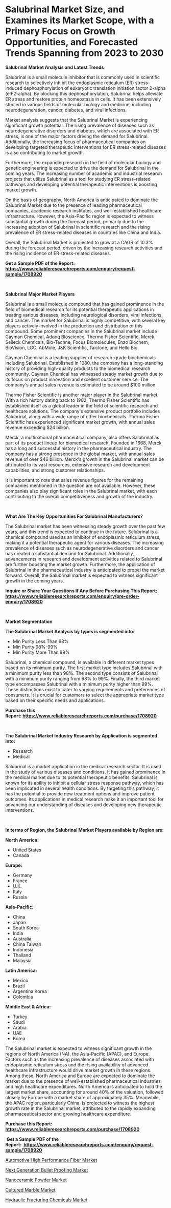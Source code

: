 <p><h1>Salubrinal Market Size, and Examines its Market Scope, with a Primary Focus on Growth Opportunities, and Forecasted Trends Spanning from 2023 to 2030</h1></p><p><strong>Salubrinal Market Analysis and Latest Trends</strong></p>
<p><p>Salubrinal is a small molecule inhibitor that is commonly used in scientific research to selectively inhibit the endoplasmic reticulum (ER) stress-induced dephosphorylation of eukaryotic translation initiation factor 2-alpha (eIF2-alpha). By blocking this dephosphorylation, Salubrinal helps alleviate ER stress and restore protein homeostasis in cells. It has been extensively studied in various fields of molecular biology and medicine, including neurodegeneration, cancer, diabetes, and viral infections.</p><p>Market analysis suggests that the Salubrinal Market is experiencing significant growth potential. The rising prevalence of diseases such as neurodegenerative disorders and diabetes, which are associated with ER stress, is one of the major factors driving the demand for Salubrinal. Additionally, the increasing focus of pharmaceutical companies on developing targeted therapeutic interventions for ER stress-related diseases is also contributing to market growth.</p><p>Furthermore, the expanding research in the field of molecular biology and genetic engineering is expected to drive the demand for Salubrinal in the coming years. The increasing number of academic and industrial research projects that utilize Salubrinal as a tool for studying ER stress-related pathways and developing potential therapeutic interventions is boosting market growth.</p><p>On the basis of geography, North America is anticipated to dominate the Salubrinal Market due to the presence of leading pharmaceutical companies, academic research institutes, and well-established healthcare infrastructure. However, the Asia-Pacific region is expected to witness substantial growth during the forecast period, primarily due to the increasing adoption of Salubrinal in scientific research and the rising prevalence of ER stress-related diseases in countries like China and India.</p><p>Overall, the Salubrinal Market is projected to grow at a CAGR of 10.3% during the forecast period, driven by the increasing research activities and the rising incidence of ER stress-related diseases.</p></p>
<p><strong>Get a Sample PDF of the Report:&nbsp; <a href="https://www.reliableresearchreports.com/enquiry/request-sample/1708920">https://www.reliableresearchreports.com/enquiry/request-sample/1708920</a></strong></p>
<p>&nbsp;</p>
<p><strong>Salubrinal Major Market Players</strong></p>
<p><p>Salubrinal is a small molecule compound that has gained prominence in the field of biomedical research for its potential therapeutic applications in treating various diseases, including neurological disorders, viral infections, and cancer. The market for Salubrinal is highly competitive, with several key players actively involved in the production and distribution of this compound. Some prominent companies in the Salubrinal market include Cayman Chemical, Adooq Bioscience, Thermo Fisher Scientific, Merck, Selleck Chemicals, Bio-Techne, Focus Biomolecules, Enzo Biochem, BioVision, LGC, AbMole, J&K Scientific, Taiclone, and Hello Bio.</p><p>Cayman Chemical is a leading supplier of research-grade biochemicals including Salubrinal. Established in 1980, the company has a long-standing history of providing high-quality products to the biomedical research community. Cayman Chemical has witnessed steady market growth due to its focus on product innovation and excellent customer service. The company's annual sales revenue is estimated to be around $100 million.</p><p>Thermo Fisher Scientific is another major player in the Salubrinal market. With a rich history dating back to 1902, Thermo Fisher Scientific has established itself as a global leader in the field of scientific research and healthcare solutions. The company's extensive product portfolio includes Salubrinal, along with a wide range of other biochemicals. Thermo Fisher Scientific has experienced significant market growth, with annual sales revenue exceeding $24 billion.</p><p>Merck, a multinational pharmaceutical company, also offers Salubrinal as part of its product lineup for biomedical research. Founded in 1668, Merck has a long and successful history in the pharmaceutical industry. The company has a strong presence in the global market, with annual sales revenue of over $46 billion. Merck's growth in the Salubrinal market can be attributed to its vast resources, extensive research and development capabilities, and strong customer relationships.</p><p>It is important to note that sales revenue figures for the remaining companies mentioned in the question are not available. However, these companies also play significant roles in the Salubrinal market, with each contributing to the overall competitiveness and growth of the industry.</p></p>
<p>&nbsp;</p>
<p><strong>What Are The Key Opportunities For Salubrinal Manufacturers?</strong></p>
<p><p>The Salubrinal market has been witnessing steady growth over the past few years, and this trend is expected to continue in the future. Salubrinal is a chemical compound used as an inhibitor of endoplasmic reticulum stress, making it a potential therapeutic agent for various diseases. The increasing prevalence of diseases such as neurodegenerative disorders and cancer has created a substantial demand for Salubrinal. Additionally, advancements in research and development activities related to Salubrinal are further boosting the market growth. Furthermore, the application of Salubrinal in the pharmaceutical industry is anticipated to propel the market forward. Overall, the Salubrinal market is expected to witness significant growth in the coming years.</p></p>
<p><strong>Inquire or Share Your Questions If Any Before Purchasing This Report: <a href="https://www.reliableresearchreports.com/enquiry/pre-order-enquiry/1708920">https://www.reliableresearchreports.com/enquiry/pre-order-enquiry/1708920</a></strong></p>
<p>&nbsp;</p>
<p><strong>Market Segmentation</strong></p>
<p><strong>The Salubrinal Market Analysis by types is segmented into:</strong></p>
<p><ul><li>Min Purity Less Than 98%</li><li>Min Purity 98%-99%</li><li>Min Purity More Than 99%</li></ul></p>
<p><p>Salubrinal, a chemical compound, is available in different market types based on its minimum purity. The first market type includes Salubrinal with a minimum purity less than 98%. The second type consists of Salubrinal with a minimum purity ranging from 98% to 99%. Finally, the third market type encompasses Salubrinal with a minimum purity higher than 99%. These distinctions exist to cater to varying requirements and preferences of consumers. It is crucial for customers to select the appropriate market type based on their specific needs and applications.</p></p>
<p><strong>Purchase this Report:&nbsp;<a href="https://www.reliableresearchreports.com/purchase/1708920">https://www.reliableresearchreports.com/purchase/1708920</a></strong></p>
<p>&nbsp;</p>
<p><strong>The Salubrinal Market Industry Research by Application is segmented into:</strong></p>
<p><ul><li>Research</li><li>Medical</li></ul></p>
<p><p>Salubrinal is a market application in the medical research sector. It is used in the study of various diseases and conditions. It has gained prominence in the medical market due to its potential therapeutic benefits. Salubrinal is known for its ability to inhibit a cellular stress response pathway, which has been implicated in several health conditions. By targeting this pathway, it has the potential to provide new treatment options and improve patient outcomes. Its applications in medical research make it an important tool for advancing our understanding of diseases and developing new therapeutic interventions.</p></p>
<p>&nbsp;</p>
<p><strong>In terms of Region, the Salubrinal Market Players available by Region are:</strong></p>
<p>
    <p> <strong> North America: </strong>
        <ul>
            <li>United States</li>
            <li>Canada</li>
        </ul>
        </p> 
    <p> <strong> Europe: </strong>
        <ul>
            <li>Germany</li>
            <li>France</li>
            <li>U.K.</li>
            <li>Italy</li>
            <li>Russia</li>
        </ul>
        </p> 
    <p> <strong> Asia-Pacific: </strong>
        <ul>
            <li>China</li>
            <li>Japan</li>
            <li>South Korea</li>
            <li>India</li>
            <li>Australia</li>
            <li>China Taiwan</li>
            <li>Indonesia</li>
            <li>Thailand</li>
            <li>Malaysia</li>
        </ul>
        </p> 
    <p> <strong> Latin America: </strong>
        <ul>
            <li>Mexico</li>
            <li>Brazil</li>
            <li>Argentina Korea</li>
            <li>Colombia</li>
        </ul>
        </p> 
    <p> <strong> Middle East & Africa: </strong>
        <ul>
            <li>Turkey</li>
            <li>Saudi</li>
            <li>Arabia</li>
            <li>UAE</li>
            <li>Korea</li>
        </ul>
    </p>
    </p>
<p><p>The Salubrinal market is expected to witness significant growth in the regions of North America (NA), the Asia-Pacific (APAC), and Europe. Factors such as the increasing prevalence of diseases associated with endoplasmic reticulum stress and the rising availability of advanced healthcare infrastructure would drive market growth in these regions. Among these, North America and Europe are expected to dominate the market due to the presence of well-established pharmaceutical industries and high healthcare expenditures. North America is anticipated to hold the largest market share, accounting for around 40% of the valuation, followed closely by Europe with a market share of approximately 35%. Meanwhile, the APAC region, particularly China, is projected to witness the highest growth rate in the Salubrinal market, attributed to the rapidly expanding pharmaceutical sector and growing healthcare expenditure.</p></p>
<p><strong>Purchase this Report: <a href="https://www.reliableresearchreports.com/purchase/1708920">https://www.reliableresearchreports.com/purchase/1708920</a></strong></p>
<p>&nbsp;<strong>Get a Sample PDF of the Report:&nbsp;&nbsp;<a href="https://www.reliableresearchreports.com/enquiry/request-sample/1708920">https://www.reliableresearchreports.com/enquiry/request-sample/1708920</a></strong></p>
<p><strong></strong></p>
<p><p><a href="https://medium.com/@randysimpson755/analyzing-automotive-high-performance-fiber-market-global-industry-perspective-and-forecast-2023-2444e54ac556">Automotive High Performance Fiber Market</a></p><p><a href="https://medium.com/@mayankdeswal9588dm/decoding-next-generation-bullet-proofing-market-metrics-market-share-trends-and-growth-patterns-abcc17c0c88c">Next Generation Bullet Proofing Market</a></p><p><a href="https://medium.com/@kevinbarnes75/nanoceramic-powder-market-size-market-outlook-and-market-forecast-2023-to-2030-4567b135e74f">Nanoceramic Powder Market</a></p><p><a href="https://medium.com/@olenwuckert56/cultured-marble-market-size-and-market-trends-complete-industry-overview-2023-to-2030-27185a7dabbd">Cultured Marble Market</a></p><p><a href="https://medium.com/@santosh.reportprime/hydraulic-fracturing-chemicals-market-focuses-on-market-share-size-and-projected-forecast-till-62a2e345c267">Hydraulic Fracturing Chemicals Market</a></p></p>